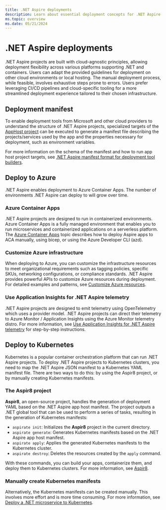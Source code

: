 ```yaml
---
title: .NET Aspire deployments
description: Learn about essential deployment concepts for .NET Aspire.
ms.topic: overview
ms.date: 05/21/2024
---
```


# .NET Aspire deployments

.NET Aspire projects are built with cloud-agnostic principles, allowing deployment flexibility across various platforms supporting .NET and containers. Users can adapt the provided guidelines for deployment on other cloud environments or local hosting. The manual deployment process, while feasible, involves exhaustive steps prone to errors. Users prefer leveraging CI/CD pipelines and cloud-specific tooling for a more streamlined deployment experience tailored to their chosen infrastructure.

## Deployment manifest

To enable deployment tools from Microsoft and other cloud providers to understand the structure of .NET Aspire projects, specialized targets of the [AppHost project](../fundamentals/app-host-overview.md) can be executed to generate a manifest file describing the projects/services used by the app and the properties necessary for deployment, such as environment variables.

For more information on the schema of the manifest and how to run app host project targets, see [.NET Aspire manifest format for deployment tool builders](manifest-format.md).

## Deploy to Azure

.NET Aspire enables deployment to Azure Container Apps. The number of environments .NET Aspire can deploy to will grow over time.

### Azure Container Apps

.NET Aspire projects are designed to run in containerized environments. Azure Container Apps is a fully managed environment that enables you to run microservices and containerized applications on a serverless platform. The [Azure Container Apps](azure/aca-deployment.md) topic describes how to deploy Aspire apps to ACA manually, using bicep, or using the Azure Developer CLI (azd).

### Customize Azure infrastructure

When deploying to Azure, you can customize the infrastructure resources to meet organizational requirements such as tagging policies, specific SKUs, networking configurations, or compliance standards. .NET Aspire provides powerful APIs to customize Azure resources during deployment. For detailed examples and patterns, see [Customize Azure resources](../azure/customize-azure-resources.md).

### Use Application Insights for .NET Aspire telemetry

.NET Aspire projects are designed to emit telemetry using OpenTelemetry which uses a provider model. .NET Aspire projects can direct their telemetry to Azure Monitor / Application Insights using the Azure Monitor telemetry distro. For more information, see [Use Application Insights for .NET Aspire telemetry](azure/application-insights.md) for step-by-step instructions.

## Deploy to Kubernetes

Kubernetes is a popular container orchestration platform that can run .NET Aspire projects. To deploy .NET Aspire projects to Kubernetes clusters, you need to map the .NET Aspire JSON manifest to a Kubernetes YAML manifest file. There are two ways to do this: by using the Aspir8 project, or by manually creating Kubernetes manifests.

### The Aspir8 project

**Aspir8**, an open-source project, handles the generation of deployment YAML based on the .NET Aspire app host manifest. The project outputs a .NET global tool that can be used to perform a series of tasks, resulting in the generation of Kubernetes manifests:

- `aspirate init`: Initializes the **Aspir8** project in the current directory.
- `aspirate generate`: Generates Kubernetes manifests based on the .NET Aspire app host manifest.
- `aspirate apply`: Applies the generated Kubernetes manifests to the Kubernetes cluster.
- `aspirate destroy`: Deletes the resources created by the `apply` command.

With these commands, you can build your apps, containerize them, and deploy them to Kubernetes clusters. For more information, see [Aspir8](https://prom3theu5.github.io/aspirational-manifests/getting-started.html).

### Manually create Kubernetes manifests

Alternatively, the Kubernetes manifests can be created manually. This involves more effort and is more time consuming. For more information, see [Deploy a .NET microservice to Kubernetes](/training/modules/dotnet-deploy-microservices-kubernetes/).
